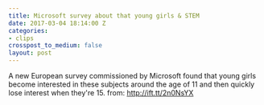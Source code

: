 ```yaml
---
title: Microsoft survey about that young girls & STEM
date: 2017-03-04 18:14:00 Z
categories:
- clips
crosspost_to_medium: false
layout: post
---
```


A new European survey commissioned by Microsoft found that young girls become interested in these subjects around the age of 11 and then quickly lose interest when they&#39;re 15.
from: http://ift.tt/2n0NsYX